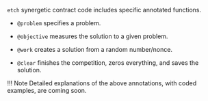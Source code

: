 `etch` synergetic contract code includes specific annotated functions.

* `@problem` specifies a problem.

* `@objective` measures the solution to a given problem.

* `@work` creates a solution from a random number/nonce.

* `@clear` finishes the competition, zeros everything, and saves the solution.


!!!	Note
	Detailed explanations of the above annotations, with coded examples, are coming soon.
 
 <br />